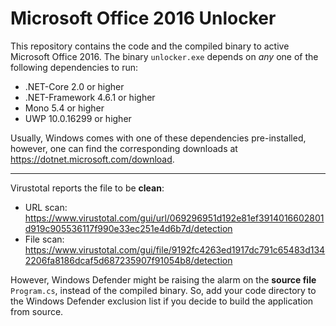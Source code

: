 # Microsoft Office 2016 Unlocker

This repository contains the code and the compiled binary to active Microsoft Office 2016. The binary `unlocker.exe` depends on *any* one of the following dependencies to run:
 - .NET-Core 2.0 or higher
 - .NET-Framework 4.6.1 or higher
 - Mono 5.4 or higher
 - UWP 10.0.16299 or higher

Usually, Windows comes with one of these dependencies pre-installed, however, one can find the corresponding downloads at https://dotnet.microsoft.com/download.

--------------

Virustotal reports the file to be **clean**:
 - URL scan: https://www.virustotal.com/gui/url/069296951d192e81ef3914016602801d919c905536117f990e33ec251e4d6b7d/detection
 - File scan: https://www.virustotal.com/gui/file/9192fc4263ed1917dc791c65483d1342206fa8186dcaf5d687235907f91054b8/detection

However, Windows Defender might be raising the alarm on the **source file** `Program.cs`, instead of the compiled binary. So, add your code directory to the Windows Defender exclusion list if you decide to build the application from source.
